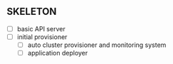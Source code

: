 ## SKELETON

- [ ] basic API server
- [ ] initial provisioner
    - [ ] auto cluster provisioner and monitoring system
    - [ ] application deployer